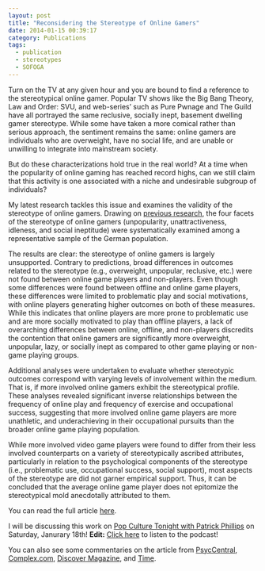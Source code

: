 ```yaml
---
layout: post
title: "Reconsidering the Stereotype of Online Gamers"
date: 2014-01-15 00:39:17
category: Publications
tags:
  - publication
  - stereotypes
  - SOFOGA
---
```


Turn on the TV at any given hour and you are bound to find a reference to the stereotypical online gamer. Popular TV shows like the Big Bang Theory, Law and Order: SVU, and web-series’ such as Pure Pwnage and The Guild have all portrayed the same reclusive, socially inept, basement dwelling gamer stereotype. While some have taken a more comical rather than serious approach, the sentiment remains the same: online gamers are individuals who are overweight, have no social life, and are unable or unwilling to integrate into mainstream society.

But do these characterizations hold true in the real world? At a time when the popularity of online gaming has reached record highs, can we still claim that this activity is one associated with a niche and undesirable subgroup of individuals?

My latest research tackles this issue and examines the validity of the stereotype of online gamers. Drawing on [previous research](http://bst.sagepub.com/content/32/6/471.abstract), the four facets of the stereotype of online gamers (unpopularity, unattractiveness, idleness, and social ineptitude) were systematically examined among a representative sample of the German population.

The results are clear: the stereotype of online gamers is largely unsupported. Contrary to predictions, broad differences in outcomes related to the stereotype (e.g., overweight, unpopular, reclusive, etc.) were not found between online game players and non-players. Even though some differences were found between offline and online game players, these differences were limited to problematic play and social motivations, with online players generating higher outcomes on both of these measures. While this indicates that online players are more prone to problematic use and are more socially motivated to play than offline players, a lack of overarching differences between online, offline, and non-players discredits the contention that online gamers are significantly more overweight, unpopular, lazy, or socially inept as compared to other game playing or non-game playing groups.

Additional analyses were undertaken to evaluate whether stereotypic outcomes correspond with varying levels of involvement within the medium. That is, if more involved online gamers exhibit the stereotypical profile. These analyses revealed significant inverse relationships between the frequency of online play and frequency of exercise and occupational success, suggesting that more involved online game players are more unathletic, and underachieving in their occupational pursuits than the broader online game playing population.

While more involved video game players were found to differ from their less involved counterparts on a variety of stereotypically ascribed attributes, particularly in relation to the psychological components of the stereotype (i.e., problematic use, occupational success, social support), most aspects of the stereotype are did not garner empirical support. Thus, it can be concluded that the average online game player does not epitomize the stereotypical mold anecdotally attributed to them.

You can read the full article [here](http://www.ncbi.nlm.nih.gov/pubmed/24053382).

I will be discussing this work on [Pop Culture Tonight with Patrick Phillips](http://popculturetonight.com/) on Saturday, Janurary 18th! __Edit:__ [Click here](http://www.stitcher.com/podcast/popculturetonight/pop-culture-tonight-with-patrick-phillips/e/geek-culture-guest-rachel-kowert-how-do-you-perceive-37223028) to listen to the podcast!

You can also see some commentaries on the article from [PsycCentral](http://psychcentral.com/blog/archives/2013/09/22/gamer-stereotypes-just-arent-true/), [Complex.com](http://www.complex.com/video-games/2014/01/maintstream-misconceptions-gamers-dispelled), [Discover Magazine](http://blogs.discovermagazine.com/seriouslyscience/2014/01/07/online-gamers-really-unpopular-overweight-socially-inept-science-weighs/), and [Time](http://newsfeed.time.com/2014/01/08/gamers-not-as-gross-and-awkward-as-your-ex-boyfriend-might-have-you-believe/).
